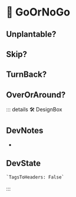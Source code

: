 
# 💜 <neuro>GoOrNoGo </neuro>

## Unplantable?

## Skip?

## TurnBack?

## OverOrAround?

::: details 🛠 <dev>DesignBox</dev>

## DevNotes

-

## DevState

```py
`TagsToHeaders: False`
```

:::
